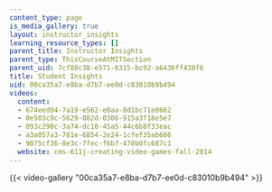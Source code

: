 ```yaml
---
content_type: page
is_media_gallery: true
layout: instructor_insights
learning_resource_types: []
parent_title: Instructor Insights
parent_type: ThisCourseAtMITSection
parent_uid: 7cf88c38-e571-6315-bc92-a6436ff438f6
title: Student Insights
uid: 00ca35a7-e8ba-d7b7-ee0d-c83010b9b494
videos:
  content:
  - 674eed94-7a19-e562-e0aa-8d1bc71e0662
  - 0e503c9c-5629-882d-0306-915a3f18e5e7
  - 093c290c-3a74-dc10-45a5-44c6b8f33eac
  - a3a057a3-781e-6854-2e24-1cfef35ab606
  - 9075cf36-8e3c-7fec-f6b7-470b0fc687c1
  website: cms-611j-creating-video-games-fall-2014
---
```



{{< video-gallery "00ca35a7-e8ba-d7b7-ee0d-c83010b9b494" >}}

